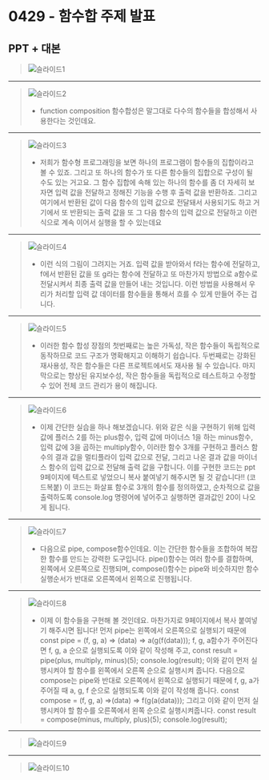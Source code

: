 # 0429 - 함수합 주제 발표
## PPT + 대본
> ![슬라이드1](https://github.com/22seul/React/assets/143988446/dd21e0ae-09a8-47e9-97f0-fa0dd6704505)
---
> ![슬라이드2](https://github.com/22seul/React/assets/143988446/71d38d48-e1dd-4632-a5d1-a5bfb9e9adcd)
> * function composition 함수합성은 말그대로 다수의 함수들을 합성해서 사용한다는 것인데요.
---
> ![슬라이드3](https://github.com/22seul/React/assets/143988446/2a3dd924-da53-4417-a93b-8c280ffc07f7)
> * 저희가 함수형 프로그래밍을 보면 하나의 프로그램이 함수들의 집합이라고 볼 수 있죠. 그리고 또 하나의 함수가 또 다른 함수들의 집합으로 구성이 될 수도 있는 거고요. 
그 함수 집합에 속해 있는 하나의 함수를 좀 더 자세히 보자면 입력 값을 전달하고 정해진 기능을 수행 후 출력 값을 반환하죠. 그리고 여기에서 반환된 값이 다음 함수의 입력 값으로 전달돼서 사용되기도 하고 거기에서 또 반환되는 출력 값을 또 그 다음 함수의 입력 값으로 전달하고 이런 식으로 계속 이어서 실행을 할 수 있는데요
---
> ![슬라이드4](https://github.com/22seul/React/assets/143988446/2990f38a-8391-4ac4-b7f2-c9dc5bb4b2c0)
> * 이런 식의 그림이 그려지는 거죠. 입력 값을 받아와서 f라는 함수에 전달하고, f에서 반환된 값을 또 g라는 함수에 전달하고 또 마찬가지 방법으로 a함수로 전달시켜서 최종 출력 값을 만들어 내는 것입니다. 이런 방법을 사용해서 우리가 처리할 입력 값 데이터를 함수들을 통해서 흐를 수 있게 만들어 주는 겁니다.
---
> ![슬라이드5](https://github.com/22seul/React/assets/143988446/ada1592b-f877-4e21-99d9-a768aee4d721)
> * 이러한 함수 합성 장점의 첫번째로는 높은 가독성, 작은 함수들이 독립적으로 동작하므로 코드 구조가 명확해지고 이해하기 쉽습니다. 두번째로는 강화된 재사용성, 작은 함수들은 다른 프로젝트에서도 재사용 될 수 있습니다. 마지막으로는 향상된 유지보수성, 작은 함수들을 독립적으로 테스트하고 수정할 수 있어 전체 코드 관리가 용이 해집니다.
---
> ![슬라이드6](https://github.com/22seul/React/assets/143988446/a2bf3c33-4f7b-418d-97fb-9582518c0597)
> * 이제 간단한 실습을 하나 해보겠습니다. 위와 같은 식을 구현하기 위해 입력 값에 플러스 2를 하는 plus함수, 입력 값에 마이너스 1을 하는 minus함수, 입력 값에 3을 곱하는 multiply함수, 이러한 함수 3개를 구현하고 플러스 함수의 결과 값을 멀티플라이 입력 값으로 전달, 그리고 나온 결과 값을 마이너스 함수의 입력 값으로 전달해 출력 값을 구합니다. 이를 구현한 코드는 ppt 9페이지에 텍스트로 넣었으니 복사 붙여넣기 해주시면 될 것 같습니다!!
(코드복붙) 이 코드는 화살표 함수로 3개의 함수를 정의하였고, 순차적으로 값을 출력하도록 console.log 명령어에 넣어주고 실행하면 결과값인 20이 나오게 됩니다.
---
> ![슬라이드7](https://github.com/22seul/React/assets/143988446/61c26e43-1036-49b7-a4ca-8d94eda619f1)
> * 다음으로 pipe, compose함수인데요. 이는 간단한 함수들을 조합하여 복잡한 함수를 만드는 강력한 도구입니다. pipe()함수는 여러 함수를 결합하며, 왼쪽에서 오른쪽으로 진행되며, compose()함수는 pipe와 비슷하지만 함수 실행순서가 반대로 오른쪽에서 왼쪽으로 진행됩니다.
---
> ![슬라이드8](https://github.com/22seul/React/assets/143988446/6e50d426-b61b-4eee-81a9-e7ea92997e12)
> * 이제 이 함수들을 구현해 볼 것인데요. 마찬가지로 9페이지에서 복사 붙여넣기 해주시면 됩니다! 먼저 pipe는 왼쪽에서 오른쪽으로 실행되기 때문에
const pipe = (f, g, a) => (data) => a(g(f(data)));
f, g, a함수가 주어진다면 f, g, a 순으로 실행되도록 이와 같이 작성해 주고,
const result = pipe(plus, multiply, minus)(5);
console.log(result);
이와 같이 먼저 실행시켜야 할 함수를 왼쪽에서 오른쪽 순으로 실행시켜 줍니다.
다음으로 compose는 pipe와 반대로 오른쪽에서 왼쪽으로 실행되기 때문에
f, g, a가 주어질 때 a, g, f 순으로 실행되도록 이와 같이 작성해 줍니다.
const compose = (f, g, a) =>(data) => f(g(a(data)));
그리고 이와 같이 먼저 실행시켜야 할 함수를 오른쪽에서 왼쪽 순으로 실행시켜줍니다.
const result = compose(minus, multiply, plus)(5);
console.log(result);
---
> ![슬라이드9](https://github.com/22seul/React/assets/143988446/5aba54dc-48d8-44a2-8ca0-cd09289b49ec)
---
> ![슬라이드10](https://github.com/22seul/React/assets/143988446/368868e0-276f-4536-9c48-f00e534e576a)
